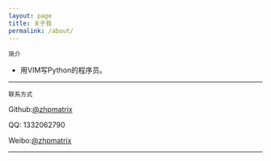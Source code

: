 ```yaml
---
layout: page
title: 关于我
permalink: /about/
---
```


    简介


- 用VIM写Python的程序员。
 
---


    联系方式

Github:[@zhpmatrix](https://github.com/zhpmatrix/)

QQ: 1332062790

Weibo:[@zhpmatrix](http://weibo.com/u/2879902091/home?wvr=5&lf=reg)

---








  







